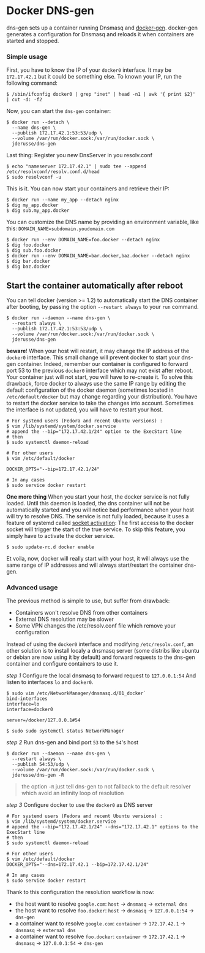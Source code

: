 # Docker DNS-gen

dns-gen sets up a container running Dnsmasq and [docker-gen].
docker-gen generates a configuration for Dnsmasq and reloads it when containers are
started and stopped.

### Simple usage

First, you have to know the IP of your `docker0` interface. It may be
`172.17.42.1` but it could be something else. To known your IP, run the
following command:

    $ /sbin/ifconfig docker0 | grep "inet" | head -n1 | awk '{ print $2}' | cut -d: -f2

Now, you can start the `dns-gen` container:

    $ docker run --detach \
      --name dns-gen \
      --publish 172.17.42.1:53:53/udp \
      --volume /var/run/docker.sock:/var/run/docker.sock \
      jderusse/dns-gen

Last thing: Register you new DnsServer in you resolv.conf

    $ echo "nameserver 172.17.42.1" | sudo tee --append /etc/resolvconf/resolv.conf.d/head
    $ sudo resolvconf -u

This is it. You can now start your containers and retrieve their IP:

    $ docker run --name my_app --detach nginx
    $ dig my_app.docker
    $ dig sub.my_app.docker

You can customize the DNS name by providing an environment variable, like this:
`DOMAIN_NAME=subdomain.youdomain.com`

    $ docker run --env DOMAIN_NAME=foo.docker --detach nginx
    $ dig foo.docker
    $ dig sub.foo.docker
    $ docker run --env DOMAIN_NAME=bar.docker,baz.docker --detach nginx
    $ dig bar.docker
    $ dig baz.docker

## Start the container automatically after reboot

You can tell docker (version >= 1.2) to automatically start the DNS container
after booting, by passing the option `--restart always` to your `run` command.

    $ docker run --daemon --name dns-gen \
      --restart always \
      --publish 172.17.42.1:53:53/udp \
      --volume /var/run/docker.sock:/var/run/docker.sock \
      jderusse/dns-gen

**beware**! When your host will restart, it may change the IP address of
the `docker0` interface.
This small change will prevent docker to start your dns-gen container.  Indeed,
remember our container is configured to forward port 53 to the previous
`docker0` interface which may not exist after reboot.  Your container just will
not start, you will have to re-create it. To solve this drawback, force docker
to always use the same IP range by editing the default configuration of the docker
daemon (sometimes located in `/etc/default/docker` but may change regarding
your distribution). You have to restart the docker service to take the changes
into account. Sometimes the interface is not updated, you will have to restart
your host.

    # For systemd users (Fedora and recent Ubuntu versions) :
    $ vim /lib/systemd/system/docker.service
    # append the --bip="172.17.42.1/24" option to the ExecStart line
    # then
    $ sudo systemctl daemon-reload

    # For other users
    $ vim /etc/default/docker

    DOCKER_OPTS="--bip=172.17.42.1/24"

    # In any cases
    $ sudo service docker restart

**One more thing** When you start your host, the docker service is not fully
loaded.
Until this daemon is loaded, the dns container will not be automatically started
and you will notice bad performance when your host will try to resolve DNS.
The service is not fully loaded, because it uses a feature of systemd called
[socket activation]: The first access to the docker socket will trigger the
start of the true service.
To skip this feature, you simply have to activate the docker service.

    $ sudo update-rc.d docker enable

Et voila, now, docker will really start with your host, it will always
use the same range of IP addresses and will always start/restart the container
dns-gen.

### Advanced usage

The previous method is simple to use, but suffer from drawback:

 * Containers won't resolve DNS from other containers
 * External DNS resolution may be slower
 * Some VPN changes the /etc/resolv.conf file which remove your configuration

Instead of using the `docker0` interface and modifying `/etc/resolv.conf`,
an other solution is to install localy a dnsmasq server (some distribs like
ubuntu or debian are now using it by default) and forward requests to the
dns-gen container and configure containers to use it.

*step 1* Configure the local dnsmasq to forward request to `127.0.0.1:54`
And listen to interfaces `lo` and `docker0`.

    $ sudo vim /etc/NetworkManager/dnsmasq.d/01_docker`
    bind-interfaces
    interface=lo
    interface=docker0

    server=/docker/127.0.0.1#54

    $ sudo sudo systemctl status NetworkManager

*step 2* Run dns-gen and bind port `53` to the `54`'s host

    $ docker run --daemon --name dns-gen \
      --restart always \
      --publish 54:53/udp \
      --volume /var/run/docker.sock:/var/run/docker.sock \
      jderusse/dns-gen -R

> the option `-R` just tell dns-gen to not fallback to the default resolver
> which avoid an infinity loop of resolution


*step 3* Configure docker to use the `docker0` as DNS server

    # For systemd users (Fedora and recent Ubuntu versions) :
    $ vim /lib/systemd/system/docker.service
    # append the --bip="172.17.42.1/24" --dns="172.17.42.1" options to the ExecStart line
    # then
    $ sudo systemctl daemon-reload

    # For other users
    $ vim /etc/default/docker
    DOCKER_OPTS="--dns=172.17.42.1 --bip=172.17.42.1/24"

    # In any cases
    $ sudo service docker restart

Thank to this configuration the resolution workflow is now:

 * the host want to resolve `google.com`: `host` -> `dnsmasq` -> `external dns`
 * the host want to resolve `foo.docker`: `host` -> `dnsmasq` -> `127.0.0.1:54` -> `dns-gen`
 * a container want to resolve `google.com`: `container` -> `172.17.42.1` -> `dnsmasq` -> `external dns`
 * a container want to resolve `foo.docker`: `container` -> `172.17.42.1` -> `dnsmasq` -> `127.0.0.1:54` -> `dns-gen`


  [docker-gen]: https://github.com/jwilder/docker-gen
  [socket activation]: http://0pointer.de/blog/projects/socket-activation.html
  [dns-sync]: https://github.com/jderusse/docker-dns-sync
